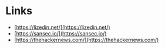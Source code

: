 # Links

- [https://lizedin.net/](https://lizedin.net/)
- [https://sansec.io/](https://sansec.io/)
- [https://thehackernews.com/](https://thehackernews.com/)